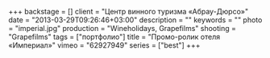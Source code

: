 +++
backstage = []
client = "Центр винного туризма «Абрау-Дюрсо»"
date = "2013-03-29T09:26:46+03:00"
description = ""
keywords = ""
photo = "imperial.jpg"
production = "Wineholidays, Grapefilms"
shooting = "Grapefilms"
tags = ["портфолио"]
title = "Промо-ролик отеля «Империал»"
vimeo = "62927949"
series = ["best"]
+++
